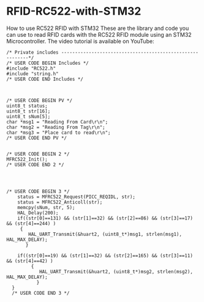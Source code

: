 # RFID-RC522-with-STM32
How to use RC522 RFID with STM32
These are the library and code you can use to read RFID cards with the RC522 RFID module using an STM32 Microcontroller. The video tutorial is available on YouTube: 

    /* Private includes ----------------------------------------------------------*/
    /* USER CODE BEGIN Includes */
    #include "RC522.h"
    #include "string.h"
    /* USER CODE END Includes */
    
    
    
    /* USER CODE BEGIN PV */
    uint8_t status;
    uint8_t str[16]; 
    uint8_t sNum[5];
    char *msg1 = "Reading From Card\r\n";
    char *msg2 = "Reading From Tag\r\n";
    char *msg3 = "Place card to read\r\n";
    /* USER CODE END PV */
    
    
    /* USER CODE BEGIN 2 */
    MFRC522_Init();
    /* USER CODE END 2 */
    
    
    
    
    /* USER CODE BEGIN 3 */
    	status = MFRC522_Request(PICC_REQIDL, str);
    	status = MFRC522_Anticoll(str);
    	memcpy(sNum, str, 5);
    	HAL_Delay(200);
    	if((str[0]==131) && (str[1]==32) && (str[2]==86) && (str[3]==17) && (str[4]==244) )
    	 {
    		HAL_UART_Transmit(&huart2, (uint8_t*)msg1, strlen(msg1), HAL_MAX_DELAY);
    	   }
    
    	if((str[0]==19) && (str[1]==32) && (str[2]==165) && (str[3]==11) && (str[4]==42) )
    		 {
    			HAL_UART_Transmit(&huart2, (uint8_t*)msg2, strlen(msg2), HAL_MAX_DELAY);
    		   }
      }
      /* USER CODE END 3 */
